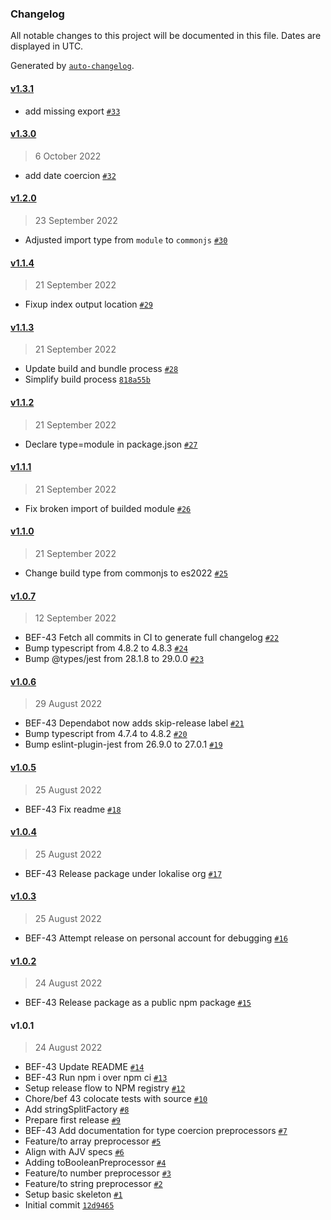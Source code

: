 ### Changelog

All notable changes to this project will be documented in this file. Dates are displayed in UTC.

Generated by [`auto-changelog`](https://github.com/CookPete/auto-changelog).

#### [v1.3.1](https://github.com/lokalise/zod-extras/compare/v1.3.0...v1.3.1)

- add missing export [`#33`](https://github.com/lokalise/zod-extras/pull/33)

#### [v1.3.0](https://github.com/lokalise/zod-extras/compare/v1.2.0...v1.3.0)

> 6 October 2022

- add date coercion [`#32`](https://github.com/lokalise/zod-extras/pull/32)

#### [v1.2.0](https://github.com/lokalise/zod-extras/compare/v1.1.4...v1.2.0)

> 23 September 2022

- Adjusted import type from `module` to `commonjs` [`#30`](https://github.com/lokalise/zod-extras/pull/30)

#### [v1.1.4](https://github.com/lokalise/zod-extras/compare/v1.1.3...v1.1.4)

> 21 September 2022

- Fixup index output location [`#29`](https://github.com/lokalise/zod-extras/pull/29)

#### [v1.1.3](https://github.com/lokalise/zod-extras/compare/v1.1.2...v1.1.3)

> 21 September 2022

- Update build and bundle process [`#28`](https://github.com/lokalise/zod-extras/pull/28)
- Simplify build process [`818a55b`](https://github.com/lokalise/zod-extras/commit/818a55be2efddda30792b4eeeed83a5117038f86)

#### [v1.1.2](https://github.com/lokalise/zod-extras/compare/v1.1.1...v1.1.2)

> 21 September 2022

- Declare type=module in package.json [`#27`](https://github.com/lokalise/zod-extras/pull/27)

#### [v1.1.1](https://github.com/lokalise/zod-extras/compare/v1.1.0...v1.1.1)

> 21 September 2022

- Fix broken import of builded module [`#26`](https://github.com/lokalise/zod-extras/pull/26)

#### [v1.1.0](https://github.com/lokalise/zod-extras/compare/v1.0.7...v1.1.0)

> 21 September 2022

- Change build type from commonjs to es2022 [`#25`](https://github.com/lokalise/zod-extras/pull/25)

#### [v1.0.7](https://github.com/lokalise/zod-extras/compare/v1.0.6...v1.0.7)

> 12 September 2022

- BEF-43 Fetch all commits in CI to generate full changelog [`#22`](https://github.com/lokalise/zod-extras/pull/22)
- Bump typescript from 4.8.2 to 4.8.3 [`#24`](https://github.com/lokalise/zod-extras/pull/24)
- Bump @types/jest from 28.1.8 to 29.0.0 [`#23`](https://github.com/lokalise/zod-extras/pull/23)

#### [v1.0.6](https://github.com/lokalise/zod-extras/compare/v1.0.5...v1.0.6)

> 29 August 2022

- BEF-43 Dependabot now adds skip-release label [`#21`](https://github.com/lokalise/zod-extras/pull/21)
- Bump typescript from 4.7.4 to 4.8.2 [`#20`](https://github.com/lokalise/zod-extras/pull/20)
- Bump eslint-plugin-jest from 26.9.0 to 27.0.1 [`#19`](https://github.com/lokalise/zod-extras/pull/19)

#### [v1.0.5](https://github.com/lokalise/zod-extras/compare/v1.0.4...v1.0.5)

> 25 August 2022

- BEF-43 Fix readme [`#18`](https://github.com/lokalise/zod-extras/pull/18)

#### [v1.0.4](https://github.com/lokalise/zod-extras/compare/v1.0.3...v1.0.4)

> 25 August 2022

- BEF-43 Release package under lokalise org [`#17`](https://github.com/lokalise/zod-extras/pull/17)

#### [v1.0.3](https://github.com/lokalise/zod-extras/compare/v1.0.2...v1.0.3)

> 25 August 2022

- BEF-43 Attempt release on personal account for debugging [`#16`](https://github.com/lokalise/zod-extras/pull/16)

#### [v1.0.2](https://github.com/lokalise/zod-extras/compare/v1.0.1...v1.0.2)

> 24 August 2022

- BEF-43 Release package as a public npm package [`#15`](https://github.com/lokalise/zod-extras/pull/15)

#### v1.0.1

> 24 August 2022

- BEF-43 Update README [`#14`](https://github.com/lokalise/zod-extras/pull/14)
- BEF-43 Run npm i over npm ci [`#13`](https://github.com/lokalise/zod-extras/pull/13)
- Setup release flow to NPM registry [`#12`](https://github.com/lokalise/zod-extras/pull/12)
- Chore/bef 43 colocate tests with source [`#10`](https://github.com/lokalise/zod-extras/pull/10)
- Add stringSplitFactory [`#8`](https://github.com/lokalise/zod-extras/pull/8)
- Prepare first release [`#9`](https://github.com/lokalise/zod-extras/pull/9)
- BEF-43 Add documentation for type coercion preprocessors [`#7`](https://github.com/lokalise/zod-extras/pull/7)
- Feature/to array preprocessor [`#5`](https://github.com/lokalise/zod-extras/pull/5)
- Align with AJV specs [`#6`](https://github.com/lokalise/zod-extras/pull/6)
- Adding toBooleanPreprocessor [`#4`](https://github.com/lokalise/zod-extras/pull/4)
- Feature/to number preprocessor [`#3`](https://github.com/lokalise/zod-extras/pull/3)
- Feature/to string preprocessor [`#2`](https://github.com/lokalise/zod-extras/pull/2)
- Setup basic skeleton [`#1`](https://github.com/lokalise/zod-extras/pull/1)
- Initial commit [`12d9465`](https://github.com/lokalise/zod-extras/commit/12d94656f27725bfd725254d8fd1b46bd68c603f)
